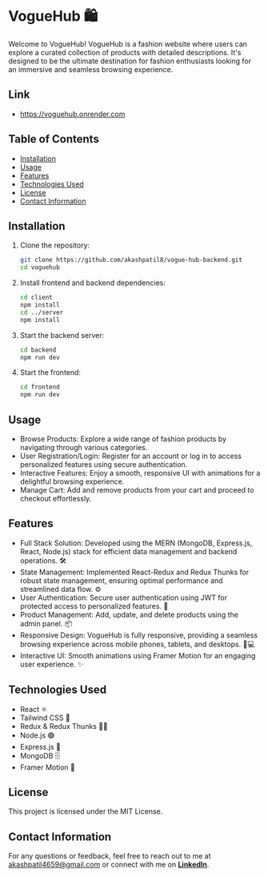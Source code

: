 # VogueHub 🛍️

Welcome to VogueHub! VogueHub is a fashion website where users can explore a curated collection of products with detailed descriptions. It's designed to be the ultimate destination for fashion enthusiasts looking for an immersive and seamless browsing experience.

## Link

- https://voguehub.onrender.com

## Table of Contents

- [Installation](#installation)
- [Usage](#usage)
- [Features](#features)
- [Technologies Used](#technologies-used)
- [License](#license)
- [Contact Information](#contact-information)

## Installation

1. Clone the repository:
   ```bash
   git clone https://github.com/akashpatil8/vogue-hub-backend.git
   cd voguehub
   ```
2. Install frontend and backend dependencies:
   ```bash
   cd client
   npm install
   cd ../server
   npm install
   ```
3. Start the backend server:
   ```bash
   cd backend
   npm run dev
   ```
4. Start the frontend:
   ```bash
   cd frontend
   npm run dev
   ```

## Usage

- Browse Products: Explore a wide range of fashion products by navigating through various categories.
- User Registration/Login: Register for an account or log in to access personalized features using secure authentication.
- Interactive Features: Enjoy a smooth, responsive UI with animations for a delightful browsing experience.
- Manage Cart: Add and remove products from your cart and proceed to checkout effortlessly.

## Features

- Full Stack Solution: Developed using the MERN (MongoDB, Express.js, React, Node.js) stack for efficient data management and backend operations. 🛠️
- State Management: Implemented React-Redux and Redux Thunks for robust state management, ensuring optimal performance and streamlined data flow. ⚙️
- User Authentication: Secure user authentication using JWT for protected access to personalized features. 🔐
- Product Management: Add, update, and delete products using the admin panel. 📦
- Responsive Design: VogueHub is fully responsive, providing a seamless browsing experience across mobile phones, tablets, and desktops. 📱💻
- Interactive UI: Smooth animations using Framer Motion for an engaging user experience. ✨

## Technologies Used

- React ⚛️
- Tailwind CSS 🎨
- Redux & Redux Thunks 🧑‍💻
- Node.js 🟢
- Express.js 🚀
- MongoDB 🗄️
- Framer Motion 🎥

## License

This project is licensed under the MIT License.

## Contact Information

For any questions or feedback, feel free to reach out to me at [akashpatil4659@gmail.com](mailto:akashpatil4659@gmail.com) or connect with me on [**LinkedIn**](https://www.linkedin.com/in/akashpatil8).
